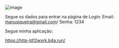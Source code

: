 ![image](https://github.com/ManuelaGregorio/HTTP/assets/144246517/ba519b02-455f-487d-bccc-b5341d6a241d)


Segue os dados para entrar na página de Login:
Email: manusiqueira@gmail.com/ Senha: 1234


Segue minha aplicação:

https://http-ld12wxrk.b4a.run/
